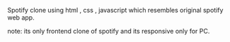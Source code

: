 Spotify clone using html , css , javascript which resembles original spotify web app.

note: its only frontend clone of spotify and its responsive only for PC.